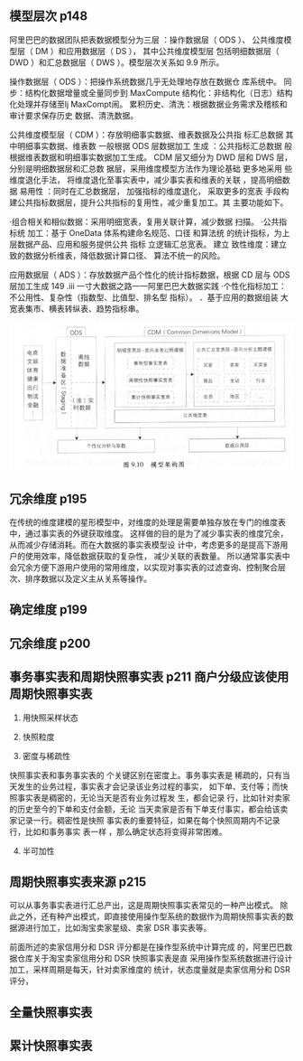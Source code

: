 ## 模型层次 p148

阿里巴巴的数据团队把表数据模型分为三层 ：操作数据层（ ODS ）、
公共维度模型层（ DM ）和应用数据层（ DS ）， 其中公共维度模型层
包括明细数据层（ DWD ）和汇总数据层（ DWS ）。模型层次关系如
9.9 所示。

操作数据层（ ODS ）：把操作系统数据几乎无处理地存放在数据仓
库系统中。
同步：结构化数据增量或全量同步到 MaxCompute
结构化：非结构化（日志）结构化处理并存储至lj MaxCompt闹。
累积历史、清洗：根据数据业务需求及稽核和审计要求保存历史
数据、清洗数据。

公共维度模型层（ CDM ）：存放明细事实数据、维表数据及公共指
标汇总数据 其中明细事实数据、维表数 一般根据 ODS 层数据加工
生成 ：公共指标汇总数据 般根据维表数据和明细事实数据加工生成。
CDM 层又细分为 DWD 层和 DWS 层，分别是明细数据层和汇总数
据层，采用维度模型方法作为理论基础 更多地采用 些维度退化手法，
将维度退化至事实表中，减少事实表和维表的关联 ，提高明细数据
易用性 ：同时在汇总数据层， 加强指标的维度退化， 采取更多的宽表
手段构建公共指标数据层，提升公共指标的复用性，减少重复加工。其
主要功能如下。

·组合相关和相似数据：采用明细宽表，复用关联计算，减少数据
扫描。
·公共指标统 加工：基于 OneData 体系构建命名规范、口径
和算法统 的统计指标，为上层数据产品、应用和服务提供公共
指标 立逻辑汇总宽表。
建立 致性维度：建立 致的数据分析维表，降低数据计算口径、
算法不统一的风险。

应用数据层（ ADS ）：存放数据产品个性化的统计指标数据，根据
CD 层与 ODS 层加工生成
149 .iii 
一寸大数据之路一一阿里巴巴大数据实践
·个性化指标加工：不公用性、复杂性（指数型、比值型、排名型
指标）。
．基于应用的数据组装 大宽表集市、横表转纵表、趋势指标串。


![模型架构图](alibaba_model.jpg)



## 冗余维度 p195

在传统的维度建模的星形模型中，对维度的处理是需要单独存放在专门的维度表中，通过事实表的外键获取维度。
这样做的目的是为了减少事实表的维度冗余，从而减少存储消耗。而在大数据的事实表模型设
计中，考虑更多的是提高下游用户的使用效率，降低数据获取的复杂性，
减少关联的表数量。
所以通常事实表中会冗余方便下游用户使用的常用维度，以实现对事实表的过滤查询、控制聚合层次、排序数据以及定义主从关系等操作。

## 确定维度 p199

## 冗余维度 p200

## 事务事实表和周期快照事实表 p211  商户分级应该使用周期快照事实表

1. 用快照采样状态

2. 快照粒度

3. 密度与稀疏性

快照事实表和事务事实表的 个关键区别在密度上。事务事实表是
稀疏的，只有当天发生的业务过程，事实表才会记录该业务过程的事实，
如下单、支付等；而快照事实表是稠密的，无论当天是否有业务过程发
生，都会记录 行，比如针对卖家的历史至今的下单和支付金额，无论
当天卖家是否有下单支付事实，都会给该卖家记录一行。稠密性是快照
事实表的重要特征，如果在每个快照周期内不记录行，比如和事务事实
表一样 ，那么确定状态将变得非常困难。

4. 半可加性

## 周期快照事实表来源 p215

可以从事务事实表进行汇总产出，这是周期快照事实表常见的一种产出模式。
除此之外，还有种产出模式，即直接使用操作型系统的数据作为周期快照事实表的数
据源进行加工，比如淘宝卖家星级、卖家 DSR 事实表等。


前面所述的卖家信用分和 DSR 评分都是在操作型系统中计算完成
的，阿里巴巴数据仓库关于淘宝卖家信用分和 DSR 快照事实表是直
采用操作型系统数据进行设计加工，采样周期是每天，针对卖家维度的
统计，状态度量就是卖家信用分和 DSR 评分，

## 全量快照事实表

## 累计快照事实表